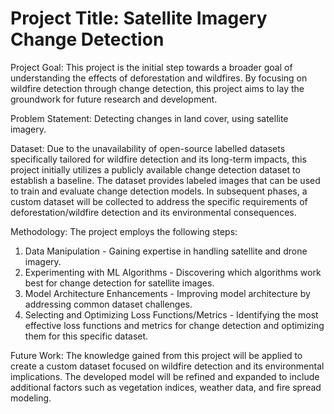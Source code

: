 # Project Title: Satellite Imagery Change Detection

Project Goal:
This project is the initial step towards a broader goal of understanding the effects of deforestation and wildfires. By focusing on wildfire detection through change detection, this project aims to lay the groundwork for future research and development.

Problem Statement:
Detecting changes in land cover, using satellite imagery.

Dataset:
Due to the unavailability of open-source labelled datasets specifically tailored for wildfire detection and its long-term impacts, this project initially utilizes a publicly available change detection dataset to establish a baseline. The dataset provides labeled images that can be used to train and evaluate change detection models. 
In subsequent phases, a custom dataset will be collected to address the specific requirements of deforestation/wildfire detection and its environmental consequences.

Methodology:
The project employs the following steps:

1. Data Manipulation - Gaining expertise in handling satellite and drone imagery.
2. Experimenting with ML Algorithms - Discovering which algorithms work best for change detection for satellite images.
3. Model Architecture Enhancements - Improving model architecture by addressing common dataset challenges.
4. Selecting and Optimizing Loss Functions/Metrics - Identifying the most effective loss functions and metrics for change detection and optimizing them for this specific dataset.

Future Work:
The knowledge gained from this project will be applied to create a custom dataset focused on wildfire detection and its environmental implications. The developed model will be refined and expanded to include additional factors such as vegetation indices, weather data, and fire spread modeling.
